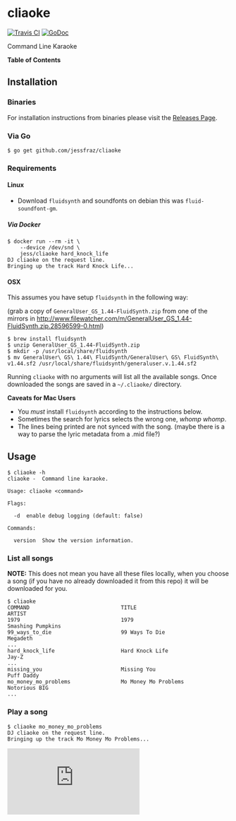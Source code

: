 # cliaoke

[![Travis CI](https://img.shields.io/travis/jessfraz/cliaoke.svg?style=for-the-badge)](https://travis-ci.org/jessfraz/cliaoke)
[![GoDoc](https://img.shields.io/badge/godoc-reference-5272B4.svg?style=for-the-badge)](https://godoc.org/github.com/jessfraz/cliaoke)

Command Line Karaoke

**Table of Contents**

<!-- toc -->

<!-- tocstop -->

## Installation

### Binaries

For installation instructions from binaries please visit the [Releases Page](https://github.com/jessfraz/cliaoke/releases).

### Via Go

```console
$ go get github.com/jessfraz/cliaoke
```

### Requirements

#### Linux

- Download `fluidsynth` and soundfonts on debian this was `fluid-soundfont-gm`.

##### Via Docker

```
$ docker run --rm -it \
    --device /dev/snd \
    jess/cliaoke hard_knock_life
DJ cliaoke on the request line.
Bringing up the track Hard Knock Life...
```


#### OSX

This assumes you have setup `fluidsynth` in the following way:

(grab a copy of `GeneralUser_GS_1.44-FluidSynth.zip` from one of the mirrors in  http://www.filewatcher.com/m/GeneralUser_GS_1.44-FluidSynth.zip.28596599-0.html)

```console
$ brew install fluidsynth
$ unzip GeneralUser_GS_1.44-FluidSynth.zip
$ mkdir -p /usr/local/share/fluidsynth
$ mv GeneralUser\ GS\ 1.44\ FluidSynth/GeneralUser\ GS\ FluidSynth\ v1.44.sf2 /usr/local/share/fluidsynth/generaluser.v.1.44.sf2
```

Running `cliaoke` with no arguments will list all the available songs. Once downloaded the songs are saved in a `~/.cliaoke/` directory.

**Caveats for Mac Users**

- You *must* install `fluidsynth` according to the instructions below.
- Sometimes the search for lyrics selects the wrong one, *whomp whomp*.
- The lines being printed are not synced with the song. (maybe there is a way to parse the lyric metadata from a .mid file?)


## Usage

```console
$ cliaoke -h
cliaoke -  Command line karaoke.

Usage: cliaoke <command>

Flags:

  -d  enable debug logging (default: false)

Commands:

  version  Show the version information.
```

### List all songs

**NOTE:** This does not mean you have all these files locally, when you choose
a song (if you have no already downloaded it from this repo) it will be
downloaded for you.

```console
$ cliaoke
COMMAND                             TITLE                               ARTIST
1979                                1979                                Smashing Pumpkins
99_ways_to_die                      99 Ways To Die                      Megadeth
...
hard_knock_life                     Hard Knock Life                     Jay-Z
...
missing_you                         Missing You                         Puff Daddy
mo_money_mo_problems                Mo Money Mo Problems                Notorious BIG
...
```

### Play a song

```console
$ cliaoke mo_money_mo_problems
DJ cliaoke on the request line.
Bringing up the track Mo Money Mo Problems...
```


[![Analytics](https://ga-beacon.appspot.com/UA-29404280-16/cliaoke/README.md)](https://github.com/jessfraz/cliaoke)
